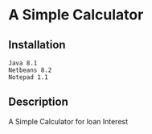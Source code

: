 # A Simple Calculator

## Installation

```
Java 8.1
Netbeans 8.2
Notepad 1.1
```

## Description

A Simple Calculator for loan Interest
